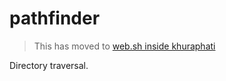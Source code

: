 # pathfinder

> This has moved to [web.sh inside khuraphati](https://github.com/ayushmanchhabra/khuraphati/blob/main/web.sh)

Directory traversal.
